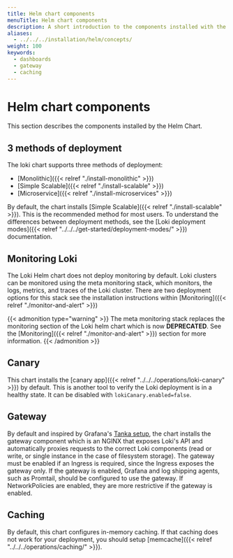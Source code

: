 ```yaml
---
title: Helm chart components
menuTitle: Helm chart components
description: A short introduction to the components installed with the Loki Helm Chart.
aliases:
  - ../../../installation/helm/concepts/
weight: 100
keywords:
  - dashboards
  - gateway
  - caching
---
```


# Helm chart components

This section describes the components installed by the Helm Chart.

## 3 methods of deployment

The loki chart supports three methods of deployment:
- [Monolithic]({{< relref "./install-monolithic" >}}) 
- [Simple Scalable]({{< relref "./install-scalable" >}})
- [Microservice]({{< relref "./install-microservices" >}})

By default, the chart installs [Simple Scalable]({{< relref "./install-scalable" >}}). This is the recommended method for most users. To understand the differences between deployment methods, see the [Loki deployment modes]({{< relref "../../../get-started/deployment-modes/" >}}) documentation.

## Monitoring Loki

The Loki Helm chart does not deploy monitoring by default. Loki clusters can be monitored using the meta monitoring stack, which monitors, the logs, metrics, and traces of the Loki cluster. There are two deployment options for this stack see the installation instructions within [Monitoring]({{< relref "./monitor-and-alert" >}})

{{< admonition type="warning" >}}
The meta monitoring stack replaces the monitoring section of the Loki helm chart which is now **DEPRECATED**. See the [Monitoring]({{< relref "./monitor-and-alert" >}}) section for more information.
{{< /admonition >}}


## Canary

This chart installs the [canary app]({{< relref "../../../operations/loki-canary" >}}) by default. This is another tool to verify the Loki deployment is in a healthy state. It can be disabled with `lokiCanary.enabled=false`.

## Gateway

By default and inspired by Grafana's [Tanka setup](https://github.com/grafana/loki/blob/main/production/ksonnet/loki), the chart
installs the gateway component which is an NGINX that exposes Loki's API and automatically proxies requests to the correct
Loki components (read or write, or single instance in the case of filesystem storage).
The gateway must be enabled if an Ingress is required, since the Ingress exposes the gateway only.
If the gateway is enabled, Grafana and log shipping agents, such as Promtail, should be configured to use the gateway.
If NetworkPolicies are enabled, they are more restrictive if the gateway is enabled.

## Caching

By default, this chart configures in-memory caching. If that caching does not work for your deployment, you should setup [memcache]({{< relref "../../../operations/caching/" >}}).
